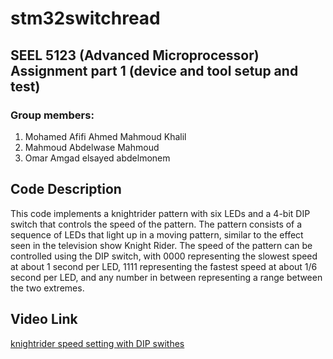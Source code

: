 # stm32switchread
##  SEEL 5123 (Advanced Microprocessor) Assignment part 1 (device and tool setup and test)
### Group members: 
1. Mohamed Afifi Ahmed Mahmoud Khalil  
2. Mahmoud Abdelwase Mahmoud  
3. Omar Amgad elsayed abdelmonem  

## Code Description
This code implements a knightrider pattern with six LEDs and a 4-bit DIP switch that controls the speed of the pattern. The pattern consists of a sequence of LEDs that light up in a moving pattern, similar to the effect seen in the television show Knight Rider. The speed of the pattern can be controlled using the DIP switch, with 0000 representing the slowest speed at about 1 second per LED, 1111 representing the fastest speed at about 1/6 second per LED, and any number in between representing a range between the two extremes.

## Video Link 
[knightrider speed setting with DIP swithes](https://drive.google.com/file/d/1Vhck3hx-OEci-vGfXfeNsW8nlhY7ldAg/view?usp=sharing)
